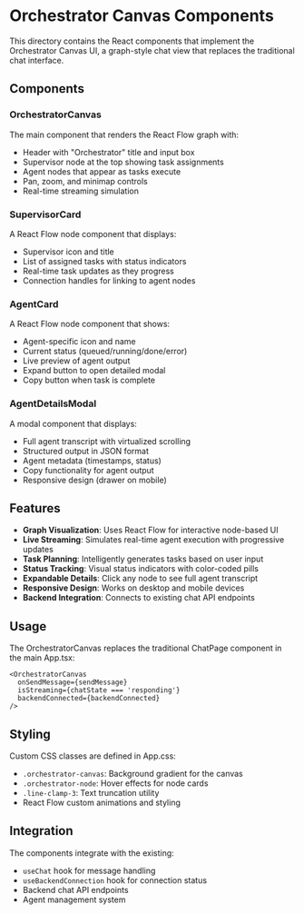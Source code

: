 # Orchestrator Canvas Components

This directory contains the React components that implement the Orchestrator Canvas UI, a graph-style chat view that replaces the traditional chat interface.

## Components

### OrchestratorCanvas
The main component that renders the React Flow graph with:
- Header with "Orchestrator" title and input box
- Supervisor node at the top showing task assignments
- Agent nodes that appear as tasks execute
- Pan, zoom, and minimap controls
- Real-time streaming simulation

### SupervisorCard
A React Flow node component that displays:
- Supervisor icon and title
- List of assigned tasks with status indicators
- Real-time task updates as they progress
- Connection handles for linking to agent nodes

### AgentCard
A React Flow node component that shows:
- Agent-specific icon and name
- Current status (queued/running/done/error)
- Live preview of agent output
- Expand button to open detailed modal
- Copy button when task is complete

### AgentDetailsModal
A modal component that displays:
- Full agent transcript with virtualized scrolling
- Structured output in JSON format
- Agent metadata (timestamps, status)
- Copy functionality for agent output
- Responsive design (drawer on mobile)

## Features

- **Graph Visualization**: Uses React Flow for interactive node-based UI
- **Live Streaming**: Simulates real-time agent execution with progressive updates
- **Task Planning**: Intelligently generates tasks based on user input
- **Status Tracking**: Visual status indicators with color-coded pills
- **Expandable Details**: Click any node to see full agent transcript
- **Responsive Design**: Works on desktop and mobile devices
- **Backend Integration**: Connects to existing chat API endpoints

## Usage

The OrchestratorCanvas replaces the traditional ChatPage component in the main App.tsx:

```tsx
<OrchestratorCanvas
  onSendMessage={sendMessage}
  isStreaming={chatState === 'responding'}
  backendConnected={backendConnected}
/>
```

## Styling

Custom CSS classes are defined in App.css:
- `.orchestrator-canvas`: Background gradient for the canvas
- `.orchestrator-node`: Hover effects for node cards
- `.line-clamp-3`: Text truncation utility
- React Flow custom animations and styling

## Integration

The components integrate with the existing:
- `useChat` hook for message handling
- `useBackendConnection` hook for connection status
- Backend chat API endpoints
- Agent management system
